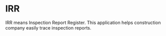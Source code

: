 # IRR
IRR means Inspection Report Register. This application helps construction company easily trace inspection reports.
